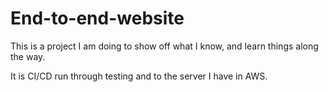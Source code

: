 # End-to-end-website

This is a project I am doing to show off what I know, and learn things along the way.

It is CI/CD run through testing and to the server I have in AWS.

